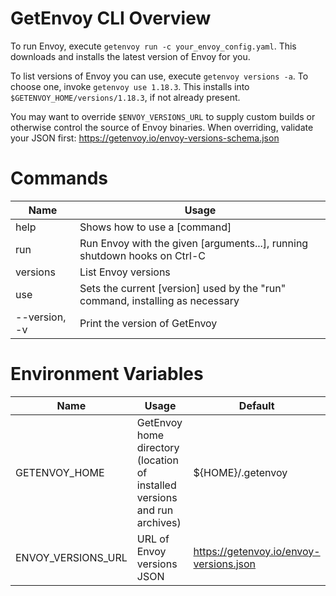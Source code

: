 # GetEnvoy CLI Overview
To run Envoy, execute `getenvoy run -c your_envoy_config.yaml`. This
downloads and installs the latest version of Envoy for you.

To list versions of Envoy you can use, execute `getenvoy versions -a`. To
choose one, invoke `getenvoy use 1.18.3`. This installs into
`$GETENVOY_HOME/versions/1.18.3`, if not already present.

You may want to override `$ENVOY_VERSIONS_URL` to supply custom builds or
otherwise control the source of Envoy binaries. When overriding, validate
your JSON first: https://getenvoy.io/envoy-versions-schema.json

# Commands

| Name | Usage |
| ---- | ----- |
| help | Shows how to use a [command] |
| run | Run Envoy with the given [arguments...], running shutdown hooks on Ctrl-C |
| versions | List Envoy versions |
| use | Sets the current [version] used by the "run" command, installing as necessary |
| --version, -v | Print the version of GetEnvoy |

# Environment Variables

| Name | Usage | Default |
| ---- | ----- | ------- |
| GETENVOY_HOME | GetEnvoy home directory (location of installed versions and run archives) | ${HOME}/.getenvoy |
| ENVOY_VERSIONS_URL | URL of Envoy versions JSON | https://getenvoy.io/envoy-versions.json |
